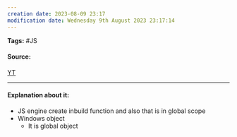 ```yaml
---
creation date: 2023-08-09 23:17
modification date: Wednesday 9th August 2023 23:17:14
---
```


**Tags:** #JS

#### Source:
[YT](https://www.youtube.com/watch?v=QCRpVw2KXf8&list=PLlasXeu85E9cQ32gLCvAvr9vNaUccPVNP&index=6)

--------------------------------------

#### Explanation about it:

* JS engine create inbuild function and also that is in global scope
* Windows object
	* It is global object